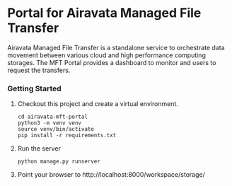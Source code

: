 # Portal for Airavata Managed File Transfer

Airavata Managed File Transfer is a standalone service to orchestrate data movement between various cloud and high performance computing storages. The MFT Portal provides a dashboard to monitor and users to request the transfers. 

### Getting Started

1.  Checkout this project and create a virtual environment.

    ```
    cd airavata-mft-portal
    python3 -m venv venv
    source venv/bin/activate
    pip install -r requirements.txt
    ```
2.  Run the server

    ```
    python manage.py runserver
    ```

3. Point your browser to http://localhost:8000/workspace/storage/

